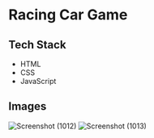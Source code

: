 # Racing Car Game

## Tech Stack

- HTML
- CSS
- JavaScript

## Images

![Screenshot (1012)](https://user-images.githubusercontent.com/73753957/170001752-af4635f8-7871-4e2c-8a95-fa70a97c7c5c.png)
![Screenshot (1013)](https://user-images.githubusercontent.com/73753957/170001765-2892b5da-7df3-4f0c-b0ce-8eee4ba359e6.png)
